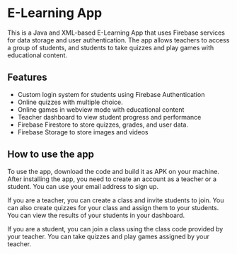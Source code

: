 # E-Learning App

This is a Java and XML-based E-Learning App that uses Firebase services for data storage and user authentication. The app allows teachers to access a group of students, and students to take quizzes and play games with educational content.

## Features

- Custom login system for students using Firebase Authentication
- Online quizzes with multiple choice.
- Online games in webview mode with educational content
- Teacher dashboard to view student progress and performance
- Firebase Firestore to store quizzes, grades, and user data.
- Firebase Storage to store images and videos

## How to use the app
 To use the app, download the code and build it as APK on your machine.
After installing the app, you need to create an account as a teacher or a student. You can use your email address to sign up.

If you are a teacher, you can create a class and invite students to join. You can also create quizzes for your class and assign them to your students. 
You can view the results of your students in your dashboard.

If you are a student, you can join a class using the class code provided by your teacher. You can take quizzes and play games assigned by your teacher.
